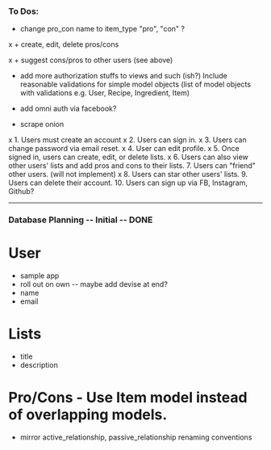 ### To Dos:

+ change pro_con name to item_type "pro", "con"
  ?

x + create, edit, delete pros/cons

x + suggest cons/pros to other users (see above)

+ add more authorization stuffs to views and such (ish?)
  Include reasonable validations for simple model objects (list of model objects with validations e.g. User, Recipe, Ingredient, Item)

+ add omni auth via facebook?

+ scrape onion

x 1. Users must create an account
x 2. Users can sign in.
x 3. Users can change password via email reset.
x 4. User can edit profile.
x 5. Once signed in, users can create, edit, or delete lists.
x 6. Users can also view other users' lists and add pros and cons to their lists.
7. Users can "friend" other users. (will not implement)
x 8. Users can star other users' lists.
9. Users can delete their account.
10. Users can sign up via FB, Instagram, Github?


________________________________________
### Database Planning -- Initial -- DONE

# User
  + sample app
  + roll out on own -- maybe add devise at end?
  + name
  + email

# Lists
  + title
  + description


# Pro/Cons - Use Item model instead of overlapping models.
  + mirror active_relationship, passive_relationship renaming conventions
